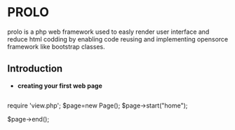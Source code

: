 # PROLO
prolo is a php web framework used to easly render user interface and reduce html codding by enabling code reusing and implementing opensorce framework like bootstrap classes.
## Introduction
* **creating your first web page**

  ```php
  
require 'view.php';
$page=new Page();
$page->start("home");

$page->end();

  ```
